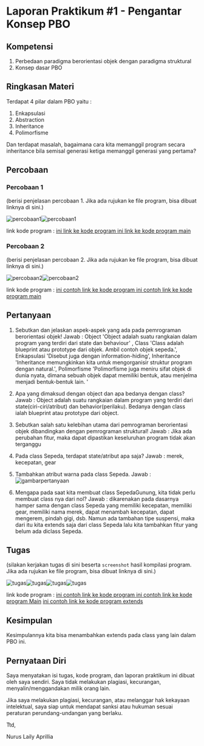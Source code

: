 # Laporan Praktikum #1 - Pengantar Konsep PBO

## Kompetensi

1.	Perbedaan paradigma berorientasi objek dengan paradigma struktural
2.	Konsep dasar PBO


## Ringkasan Materi

Terdapat 4 pilar dalam PBO yaitu :
1. Enkapsulasi
2. Abstraction
3. Inheritance
4. Polimorfisme

Dan terdapat masalah, bagaimana cara kita memanggil program secara inheritance bila semisal generasi ketiga memanggil generasi yang pertama?


## Percobaan

### Percobaan 1

(berisi penjelasan percobaan 1. Jika ada rujukan ke file program, bisa dibuat linknya di sini.)

![percobaan1](img/1.PNG)![percobaan1](img/2.PNG)

link kode program : 
[ini link ke kode program ](../../src/1_Pengantar_Konsep_PBO/Sepeda.java)
[ini link ke kode program main](../../src/1_Pengantar_Konsep_PBO/SepedaMain.java)

### Percobaan 2

(berisi penjelasan percobaan 2. Jika ada rujukan ke file program, bisa dibuat linknya di sini.)

![percobaan2](img/3a.PNG)![percobaan2](img/3.PNG)

link kode program : 
[ini contoh link ke kode program ](../../src/1_Pengantar_Konsep_PBO/SepedaGunung.java)
[ini contoh link ke kode program main](../../src/1_Pengantar_Konsep_PBO/SepedaGunungMain.java)

## Pertanyaan

1.	Sebutkan dan jelaskan aspek-aspek yang ada pada pemrograman berorientasi objek!
Jawab : Object 'Object adalah suatu rangkaian dalam program yang terdiri dari state dan behaviour' , 
Class 'Class adalah blueprint atau prototype dari objek. Ambil contoh objek sepeda.', 
Enkapsulasi 'Disebut juga dengan information-hiding', 
Inheritance 'Inheritance memungkinkan kita untuk mengorganisir struktur program dengan natural.', 
Polimorfisme 'Polimorfisme juga meniru sifat objek di dunia nyata, dimana sebuah objek dapat memiliki bentuk, atau menjelma menjadi bentuk-bentuk lain. '

2.	Apa yang dimaksud dengan object dan apa bedanya dengan class?
Jawab : Object adalah suatu rangkaian dalam program yang terdiri dari state(ciri-ciri/atribut) dan behavior(perilaku). Bedanya dengan class ialah blueprint atau prototype dari object.

3.	Sebutkan salah satu kelebihan utama dari pemrograman berorientasi objek dibandingkan dengan pemrograman struktural!
Jawab : Jika ada perubahan fitur, maka dapat dipastikan keseluruhan program tidak akan terganggu

4.	Pada class Sepeda, terdapat state/atribut apa saja?
Jawab : merek, kecepatan, gear

5.	Tambahkan atribut warna pada class Sepeda.
Jawab : ![gambarpertanyaan](img/4.PNG)

6.	Mengapa pada saat kita membuat class SepedaGunung, kita tidak perlu membuat class nya dari nol?
Jawab : dikarenakan pada dasarnya hamper sama dengan class Sepeda yang memiliki kecepatan, memiliki gear, memiliki nama merek, dapat menambah kecepatan, dapat mengerem, pindah gigi, dsb. Namun ada tambahan tipe suspensi, maka dari itu kita extends saja dari class Sepeda lalu kita tambahkan fitur yang belum ada diclass Sepeda.

## Tugas

(silakan kerjakan tugas di sini beserta `screenshot` hasil kompilasi program. Jika ada rujukan ke file program, bisa dibuat linknya di sini.)

![tugas](img/5.PNG)![tugas](img/6.PNG)![tugas](img/7.PNG)![tugas](img/8.PNG)

link kode program : 
[ini contoh link ke kode program ](../../src/1_Pengantar_Konsep_PBO/Laptop.java)
[ini contoh link ke kode program Main](../../src/1_Pengantar_Konsep_PBO/LaptopMain.java)
[ini contoh link ke kode program extends](../../src/1_Pengantar_Konsep_PBO/LaptopGaming.java)

## Kesimpulan

Kesimpulannya kita bisa menambahkan extends pada class yang lain dalam PBO ini.

## Pernyataan Diri

Saya menyatakan isi tugas, kode program, dan laporan praktikum ini dibuat oleh saya sendiri. Saya tidak melakukan plagiasi, kecurangan, menyalin/menggandakan milik orang lain.

Jika saya melakukan plagiasi, kecurangan, atau melanggar hak kekayaan intelektual, saya siap untuk mendapat sanksi atau hukuman sesuai peraturan perundang-undangan yang berlaku.

Ttd,

Nurus Laily Aprillia